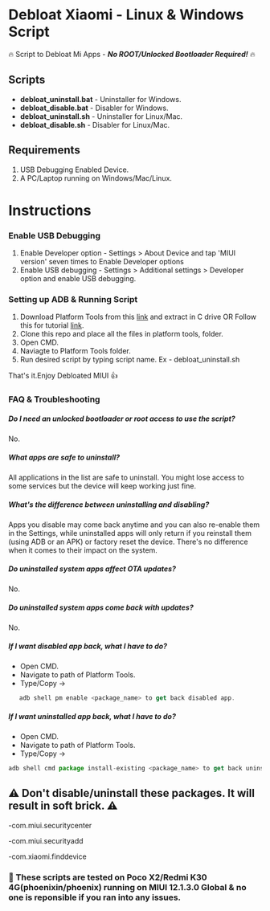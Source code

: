 # Debloat Xiaomi - Linux & Windows Script
:fire: Script to Debloat Mi Apps - ***No ROOT/Unlocked Bootloader Required!*** :fire:

## Scripts
* **debloat_uninstall.bat** - Uninstaller for Windows.
* **debloat_disable.bat** - Disabler for Windows.
* **debloat_uninstall.sh** - Uninstaller for Linux/Mac.
* **debloat_disable.sh** - Disabler for Linux/Mac.

## Requirements ##
1. USB Debugging Enabled Device.
2. A PC/Laptop running on Windows/Mac/Linux.

# Instructions

### Enable USB Debugging
1. Enable Developer option - 
   Settings > About Device and tap 'MIUI version' seven times to Enable Developer options
2. Enable USB debugging - 
   Settings > Additional settings > Developer option and enable USB debugging.

### Setting up ADB & Running Script 
1. Download Platform Tools from this [link](https://developer.android.com/studio/releases/platform-tools) and extract in C drive
OR Follow this for tutorial [link](https://www.xda-developers.com/quickly-install-adb/).
2. Clone this repo and place all the files in platform tools, folder.
3. Open CMD.
4. Naviagte to Platform Tools folder.
5. Run desired script by typing script name. Ex - debloat_uninstall.sh

That's it.Enjoy Debloated MIUI :thumbsup:

### FAQ & Troubleshooting

##### Do I need an unlocked bootloader or root access to use the script?
No.

##### What apps are safe to uninstall?
All applications in the list are safe to uninstall. You might lose access to some services but the device will keep working just fine.

##### What's the difference between uninstalling and disabling?
Apps you disable may come back anytime and you can also re-enable them in the Settings, while uninstalled apps will only return if you reinstall them (using ADB or an APK) or factory reset the device. There's no difference when it comes to their impact on the system.

##### Do uninstalled system apps affect OTA updates?
No.

##### Do uninstalled system apps come back with updates?
No.

##### If I want disabled app back, what I have to do?
- Open CMD.
- Navigate to path of Platform Tools.
- Type/Copy ->
```javascript
   adb shell pm enable <package_name> to get back disabled app.
```

##### If I want uninstalled app back, what I have to do?
- Open CMD.
- Navigate to path of Platform Tools.
- Type/Copy -> 
```javascript
adb shell cmd package install-existing <package_name> to get back uninstalled app.
```

## :warning: Don't disable/uninstall these packages. It will result in soft brick. :warning:
-com.miui.securitycenter

-com.miui.securityadd

-com.xiaomi.finddevice

### :loudspeaker: These scripts are tested on Poco X2/Redmi K30 4G(phoenixin/phoenix) running on MIUI 12.1.3.0 Global & no one is reponsible if you ran into any issues.
